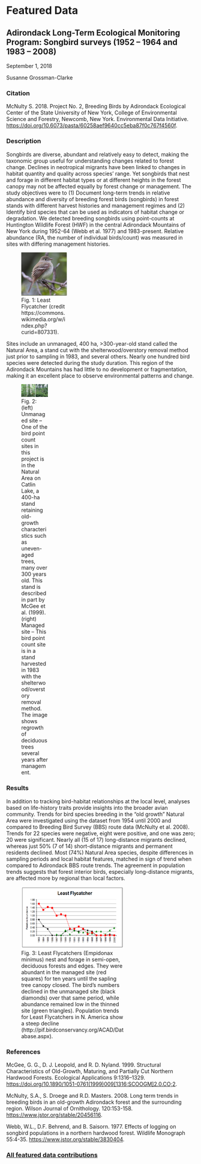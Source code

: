 # Featured Data

## Adirondack Long-Term Ecological Monitoring Program: Songbird surveys (1952 – 1964 and 1983 – 2008)

September 1, 2018

Susanne Grossman-Clarke

### Citation

McNulty S. 2018. Project No. 2, Breeding Birds by Adirondack Ecological Center of the State University of New York, College of Environmental Science and Forestry, Newcomb, New York. Environmental Data Initiative. https://doi.org/10.6073/pasta/60258aef9640cc5eba87f0c767f4560f.

### Description

Songbirds are diverse, abundant and relatively easy to detect, making the taxonomic group useful for understanding changes related to forest change. Declines in neotropical migrants have been linked to changes in habitat quantity and quality across species’ range. Yet songbirds that nest and forage in different habitat types or at different heights in the forest canopy may not be affected equally by forest change or management. The study objectives were to (1) Document long-term trends in relative abundance and diversity of breeding forest birds (songbirds) in forest stands with different harvest histories and management regimes and (2) Identify bird species that can be used as indicators of habitat change or degradation. We detected breeding songbirds using point-counts at Huntington Wildlife Forest (HWF) in the central Adirondack Mountains of New York during 1952-64 (Webb et al. 1977) and 1983-present. Relative abundance (RA, the number of individual birds/count) was measured in sites with differing management histories.

<div class="figure_featured" style="width: 40%;">
    <figure>
       <img src="/static/images/featured_data/adirondack_ec_4.png" alt=" least flycatcher"/>
       <figcaption class="figure-caption">Fig. 1: Least Flycatcher (credit https://commons.wikimedia.org/w/index.php?curid=807331).</figcaption>
    </figure>
</div>

Sites include an unmanaged, 400 ha, >300-year-old stand called the Natural Area, a stand cut with the shelterwood/overstory removal method just prior to sampling in 1983, and several others. Nearly one hundred bird species were detected during the study duration. This region of the Adirondack Mountains has had little to no development or fragmentation, making it an excellent place to observe environmental patterns and change.


<div class="figure_featured" style="width: 30%;">
    <figure>
       <img id="pickme" src="/static/images/featured_data/adirondack_ec_1.png" alt="unmanaged plot"/>
       <figcaption class="figure-caption">Fig. 2: (left) Unmanaged site – One of the bird point count sites in this project is in the Natural Area on Catlin Lake, a 400-ha stand retaining old-growth characteristics such as uneven-aged trees, many over 300 years old. This stand is described in part by McGee et al. (1999).(right) Managed site – This bird point count site is in a stand harvested in 1983 with the shelterwood/overstory removal method. The image shows regrowth of deciduous trees several years after management.</figcaption>
    </figure>
</div>

### Results

In addition to tracking bird-habitat relationships at the local level, analyses based on life-history traits provide insights into the broader avian community. Trends for bird species breeding in the “old growth” Natural Area were investigated using the dataset from 1954 until 2000 and compared to Breeding Bird Survey (BBS) route data (McNulty et al. 2008). Trends for 22 species were negative, eight were positive, and one was zero; 20 were significant. Nearly all (15 of 17) long-distance migrants declined, whereas just 50% (7 of 14) short-distance migrants and permanent residents declined. Most (74%) Natural Area species, despite differences in sampling periods and local habitat features, matched in sign of trend when compared to Adirondack BBS route trends. The agreement in population trends suggests that forest interior birds, especially long-distance migrants, are affected more by regional than local factors.

<div class="figure_featured" style="width: 70%;">
    <figure>
       <img src="/static/images/featured_data/adirondack_ec_3.png" alt="results:"/>
       <figcaption class="figure-caption">Fig. 3: Least Flycatchers (Empidonax minimus) nest and forage in semi-open, deciduous forests and edges. They were abundant in the managed site (red squares) for ten years until the sapling tree canopy closed. The bird’s numbers declined in the unmanaged site (black diamonds) over that same period, while abundance remained low in the thinned site (green triangles). Population trends for Least Flycatchers in N. America show a steep decline (http://pif.birdconservancy.org/ACAD/Database.aspx).</figcaption>
    </figure>
</div>

### References

McGee, G. G., D. J. Leopold, and R. D. Nyland. 1999. Structural Characteristics of Old-Growth, Maturing, and Partially Cut Northern Hardwood Forests. Ecological Applications 9:1316–1329. https://doi.org/10.1890/1051-0761(1999)009[1316:SCOOGM]2.0.CO;2.

McNulty, S.A., S. Droege and R.D. Masters. 2008. Long term trends in breeding birds in an old-growth Adirondack forest and the surrounding region. Wilson Journal of Ornithology. 120:153-158. https://www.jstor.org/stable/20456116.

Webb, W.L., D.F. Behrend, and B. Saisorn. 1977. Effects of logging on songbird populations in a northern hardwood forest. Wildlife Monograph 55:4-35. https://www.jstor.org/stable/3830404.

### [All featured data contributions](/templates/featured/featured-grid)
